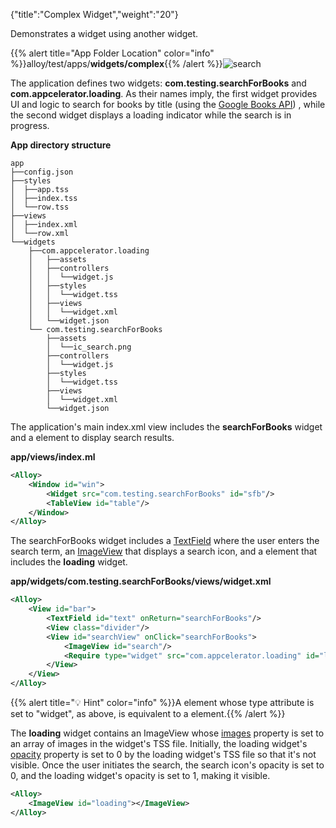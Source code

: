 {"title":"Complex Widget","weight":"20"}

Demonstrates a widget using another widget.

{{% alert title="App Folder Location" color="info" %}}alloy/test/apps/**widgets/complex**{{% /alert %}}![search](/Images/appc/download/attachments/41845785/search.png)

The application defines two widgets: **com.testing.searchForBooks** and **com.appcelerator.loading**. As their names imply, the first widget provides UI and logic to search for books by title (using the [Google Books API](https://developers.google.com/books/docs/v1/using#PerformingSearch)) , while the second widget displays a loading indicator while the search is in progress.

**App directory structure**

```
app
├──config.json
├──styles
│  ├──app.tss
│  ├──index.tss
│  └──row.tss
├──views
│  ├──index.xml
│  └──row.xml
└──widgets
    ├──com.appcelerator.loading
    │   ├──assets
    │   ├──controllers
    │   │  └──widget.js
    │   ├──styles
    │   │  └──widget.tss
    │   ├──views
    │   │  └──widget.xml
    │   └──widget.json
    └── com.testing.searchForBooks
        ├──assets
        │  └──ic_search.png
        ├──controllers
        │  └──widget.js
        ├──styles
        │  └──widget.tss
        ├──views
        │  └──widget.xml
        └──widget.json
```

The application's main index.xml view includes the **searchForBooks** widget and a <Table/> element to display search results.

**app/views/index.ml**

```xml
<Alloy>
    <Window id="win">
        <Widget src="com.testing.searchForBooks" id="sfb"/>
        <TableView id="table"/>
    </Window>
</Alloy>
```

The searchForBooks widget includes a [TextField](#!/api/Titanium.UI.TextField) where the user enters the search term, an [ImageView](#!/api/Titanium.UI.ImageView) that displays a search icon, and a <Require/> element that includes the **loading** widget.

**app/widgets/com.testing.searchForBooks/views/widget.xml**

```xml
<Alloy>
    <View id="bar">
        <TextField id="text" onReturn="searchForBooks"/>
        <View class="divider"/>
        <View id="searchView" onClick="searchForBooks">
            <ImageView id="search"/>
            <Require type="widget" src="com.appcelerator.loading" id="loading"/>
        </View>
    </View>
</Alloy>
```

{{% alert title="💡 Hint" color="info" %}}A <Require/> element whose type attribute is set to "widget", as above, is equivalent to a <Widget/> element.{{% /alert %}}

The **loading** widget contains an ImageView whose [images](#!/api/Titanium.UI.ImageView-property-images) property is set to an array of images in the widget's TSS file. Initially, the loading widget's [opacity](#!/api/Titanium.UI.View-property-opacity) property is set to 0 by the loading widget's TSS file so that it's not visible. Once the user initiates the search, the search icon's opacity is set to 0, and the loading widget's opacity is set to 1, making it visible.

```xml
<Alloy>
    <ImageView id="loading"></ImageView>
</Alloy>
```
